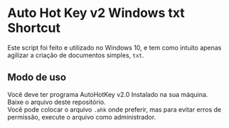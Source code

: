 # Auto Hot Key v2 Windows txt Shortcut

Este script foi feito e utilizado no Windows 10, e tem como intuito apenas agilizar a criação de documentos simples, `txt`. 

## Modo de uso

Você deve ter programa AutoHotKey v2.0 Instalado na sua máquina.<br>
Baixe o arquivo deste repositório.<br>
Você pode colocar o arquivo `.ahk` onde preferir, mas para evitar erros de permissão, execute o arquivo como administrador.
